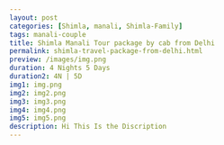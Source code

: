 ```yaml
---
layout: post
categories: [Shimla, manali, Shimla-Family]
tags: manali-couple
title: Shimla Manali Tour package by cab from Delhi
permalink: shimla-travel-package-from-delhi.html
preview: /images/img.png
duration: 4 Nights 5 Days
duration2: 4N | 5D
img1: img.png
img2: img2.png
img3: img3.png
img4: img4.png
img5: img5.png
description: Hi This Is the Discription
---
```

